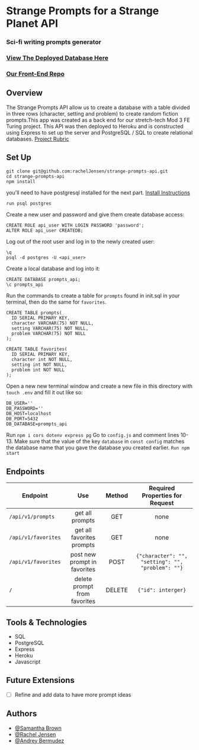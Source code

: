 # Strange Prompts for a Strange Planet API
### Sci-fi writing prompts generator
### [View The Deployed Database Here](https://strange-prompts-api.herokuapp.com/api/v1/prompts)
### [Our Front-End Repo](https://github.com/Andrey-1992/strange-prompts-ui)
## Overview
The Strange Prompts API allow us to create a database with a table divided in three rows (character, setting and problem) to create random fiction prompts.This app was created as a back end for our stretch-tech Mod 3 FE Turing project. This API was then deployed to Heroku and is constructed using Express to set up the server and PostgreSQL / SQL to create relational databases.
[Project Rubric](https://frontend.turing.edu/projects/module-3/stretch.html)
## Set Up
```szh 
git clone git@github.com:rachelJensen/strange-prompts-api.git
cd strange-prompts-api
npm install 
```
you'll need to have postgresql installed for the next part.
[Install Instructions](https://www.postgresql.org/download/macosx/)
```zsh
run psql postgres 
``` 
Create a new user and password and give them create database access:
```
CREATE ROLE api_user WITH LOGIN PASSWORD 'password';
ALTER ROLE api_user CREATEDB;
```
Log out of the root user and log in to the newly created user:
```
\q
psql -d postgres -U <api_user>
```
Create a local database and log into it:
```
CREATE DATABASE prompts_api;
\c prompts_api
```
Run the commands to create a table for ```prompts``` found in init.sql in your terminal, then do the same for ```favorites```.
```
CREATE TABLE prompts(
  ID SERIAL PRIMARY KEY,
  character VARCHAR(75) NOT NULL,
  setting VARCHAR(75) NOT NULL,
  problem VARCHAR(75) NOT NULL
);

CREATE TABLE favorites(
  ID SERIAL PRIMARY KEY,
  character int NOT NULL,
  setting int NOT NULL,
  problem int NOT NULL
);
```
Open a new new terminal window and create a new file in this directory with ```touch .env``` and fill it out like so:
```
DB_USER=''
DB_PASSWORD=''
DB_HOST=localhost
DB_PORT=5432
DB_DATABASE=prompts_api
```
Run ```npm i cors dotenv express pg``` Go to ```config.js``` and comment lines 10-13. Make sure that the value of the key ```database``` in ```const config``` matches the database name that you gave the database you created earlier. ```Run npm start```

## Endpoints
  |             Endpoint              |              Use             |   Method   |  Required Properties for Request |
  |-----------------------------------|:----------------------------:|:----------:|:--------------------------------:|
  |       `/api/v1/prompts`           |      get all prompts         |    GET     |               none               |
  |       `/api/v1/favorites`         |  get all favorites prompts   |    GET     |               none               |
  |       `/api/v1/favorites`         | post new prompt in favorites |    POST    | `{"character": "", "setting": "", "problem": ""}` |
  |       `/`                         | delete prompt from favorites |    DELETE  | `{"id": interger}`               |


## Tools & Technologies
 - SQL
 - PostgreSQL
 - Express
 - Heroku
 - Javascript

## Future Extensions
- [ ] Refine and add data to have more prompt ideas 

## Authors

- [@Samantha Brown](https://github.com/Samantha-Brown)  
- [@Rachel Jensen](https://github.com/rachelJensen)
- [@Andrey Bermudez](https://github.com/Andrey-1992)


